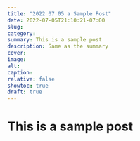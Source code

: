 ```yaml
---
title: "2022 07 05 a Sample Post"
date: 2022-07-05T21:10:21-07:00
slug:
category:
summary: This is a sample post
description: Same as the summary
cover:
image:
alt:
caption:
relative: false
showtoc: true
draft: true
---
```

# This is a **sample post**